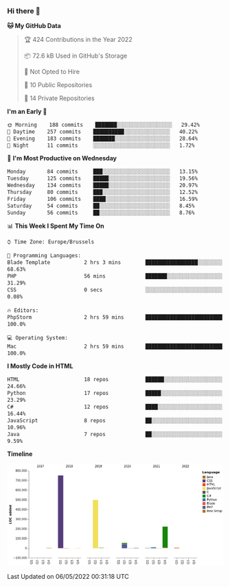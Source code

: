 ### Hi there 👋

<!--START_SECTION:waka-->
**🐱 My GitHub Data** 

> 🏆 424 Contributions in the Year 2022
 > 
> 📦 72.6 kB Used in GitHub's Storage 
 > 
> 🚫 Not Opted to Hire
 > 
> 📜 10 Public Repositories 
 > 
> 🔑 14 Private Repositories  
 > 
**I'm an Early 🐤** 

```text
🌞 Morning    188 commits    ███████░░░░░░░░░░░░░░░░░░   29.42% 
🌆 Daytime    257 commits    ██████████░░░░░░░░░░░░░░░   40.22% 
🌃 Evening    183 commits    ███████░░░░░░░░░░░░░░░░░░   28.64% 
🌙 Night      11 commits     ░░░░░░░░░░░░░░░░░░░░░░░░░   1.72%

```
📅 **I'm Most Productive on Wednesday** 

```text
Monday       84 commits     ███░░░░░░░░░░░░░░░░░░░░░░   13.15% 
Tuesday      125 commits    █████░░░░░░░░░░░░░░░░░░░░   19.56% 
Wednesday    134 commits    █████░░░░░░░░░░░░░░░░░░░░   20.97% 
Thursday     80 commits     ███░░░░░░░░░░░░░░░░░░░░░░   12.52% 
Friday       106 commits    ████░░░░░░░░░░░░░░░░░░░░░   16.59% 
Saturday     54 commits     ██░░░░░░░░░░░░░░░░░░░░░░░   8.45% 
Sunday       56 commits     ██░░░░░░░░░░░░░░░░░░░░░░░   8.76%

```


📊 **This Week I Spent My Time On** 

```text
⌚︎ Time Zone: Europe/Brussels

💬 Programming Languages: 
Blade Template           2 hrs 3 mins        █████████████████░░░░░░░░   68.63% 
PHP                      56 mins             ███████░░░░░░░░░░░░░░░░░░   31.29% 
CSS                      0 secs              ░░░░░░░░░░░░░░░░░░░░░░░░░   0.08%

🔥 Editors: 
PhpStorm                 2 hrs 59 mins       █████████████████████████   100.0%

💻 Operating System: 
Mac                      2 hrs 59 mins       █████████████████████████   100.0%

```

**I Mostly Code in HTML** 

```text
HTML                     18 repos            ██████░░░░░░░░░░░░░░░░░░░   24.66% 
Python                   17 repos            █████░░░░░░░░░░░░░░░░░░░░   23.29% 
C#                       12 repos            ████░░░░░░░░░░░░░░░░░░░░░   16.44% 
JavaScript               8 repos             ██░░░░░░░░░░░░░░░░░░░░░░░   10.96% 
Java                     7 repos             ██░░░░░░░░░░░░░░░░░░░░░░░   9.59%

```


**Timeline**

![Chart not found](https://raw.githubusercontent.com/guillaumedeplancke/guillaumedeplancke/main/charts/bar_graph.png) 


 Last Updated on 06/05/2022 00:31:18 UTC
<!--END_SECTION:waka-->
